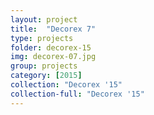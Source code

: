 ```yaml
---
layout: project
title:  "Decorex 7"
type: projects
folder: decorex-15
img: decorex-07.jpg
group: projects
category: [2015]
collection: "Decorex '15"
collection-full: "Decorex '15"
---
```

